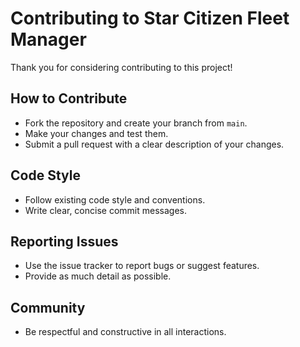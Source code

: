# Contributing to Star Citizen Fleet Manager

Thank you for considering contributing to this project!

## How to Contribute
- Fork the repository and create your branch from `main`.
- Make your changes and test them.
- Submit a pull request with a clear description of your changes.

## Code Style
- Follow existing code style and conventions.
- Write clear, concise commit messages.

## Reporting Issues
- Use the issue tracker to report bugs or suggest features.
- Provide as much detail as possible.

## Community
- Be respectful and constructive in all interactions.
